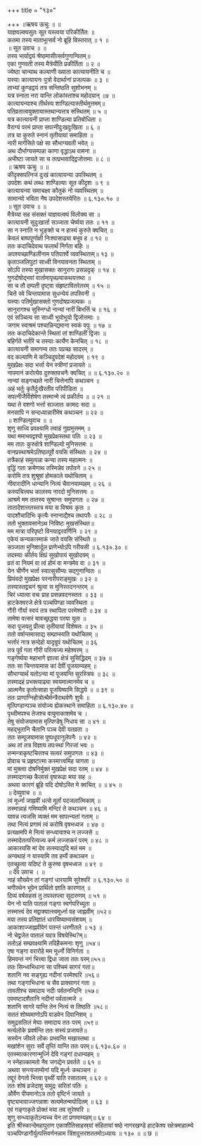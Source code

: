 +++
title = "१३०"

+++
॥ऋषय ऊचुः ॥ ॥  
याज्ञवल्क्यसुतः सूत यस्त्वया परिकीर्तितः ॥  
कतमा तस्य माताभूत्सर्वं नो ब्रूहि विस्तरात् ॥ १ ॥  
॥ सूत उवाच ॥ ॥  
तस्य भार्याद्वयं श्रेष्ठमासीत्सर्वगुणान्वितम्॥  
एका गुणवती तस्य मैत्रेयीति प्रकीर्तिता ॥ २ ॥  
ज्येष्ठा चान्याथ कल्याणी ख्याता कात्यायनीति च ॥  
यस्याः कात्यायनः पुत्रो वेदार्थानां प्रजल्पकः ॥ ३ ॥  
ताभ्यां कुण्डद्वयं तत्र सन्तिष्ठति सुशोभनम् ॥  
यत्र स्नाता नरा यान्ति लोकांस्तांश्च महोदयान् ॥४ ॥  
कात्यायन्याश्च तीर्थस्य शाण्डिल्यास्तीर्थमुत्तमम्॥  
पतिव्रतात्वयुक्तायास्तथान्यत्तत्र संस्थितम् ॥ ५ ॥  
यत्र कात्यायनी प्राप्ता शाण्डिल्या प्रतिबोधिता ॥  
वैराग्यं परमं प्राप्ता सपत्नीदुःखदुःखिता ॥ ६ ॥  
तत्र या कुरुते स्नानं तृतीयायां समाहिता ॥  
नारी मार्गसिते पक्षे सा सौभाग्यवती भवेत् ॥  
अथ दौर्भाग्यसम्पन्ना काणा वृद्धाऽथ वामना ॥  
अभीष्टा जायते सा च तत्प्रभावाद्द्विजोत्तमाः ॥ ८ ॥  
॥ ऋषय ऊचुः ॥ ॥  
कीदृक्सपत्निजं दुःखं कात्यायन्या उपस्थितम् ॥  
उपदेशः कथं लब्धः शाण्डिल्याः सूत कीदृशः ॥ ९ ॥  
कात्यायन्या समाचक्ष्व कौतुकं नो व्यवस्थितम् ॥  
सामान्यो भविता नैष उपदेशस्तयेरितः ॥ ६.१३०.१० ॥  
॥ सूत उवाच ॥ ॥  
मैत्रेय्या सह संसक्तं याज्ञवल्क्यं विलोक्य सा ॥  
कात्यायनी सुदुःखार्ता सञ्जाता चेर्ष्यया ततः ॥ ११ ॥  
सा न स्नाति न भुङ्क्ते च न हास्यं कुरुते क्वचित् ॥  
केवलं बाष्पपूर्णाक्षी निःश्वासाढ्या बभूव ह ॥ १२ ॥  
ततः कदाचिदेवाथ फलार्थं निर्गता बहिः ॥  
अपश्यच्छाण्डिलीनाम पतिपार्श्वे व्यवस्थिताम्॥ १३ ॥  
कृताञ्जलिपुटां साध्वी विनयावनता स्थिताम् ॥  
सोऽपि तस्या मुखासक्तः सानुरागः प्रसन्नदृक् ॥ १४ ॥  
गुणदोषोद्भवां वार्तामापृच्छ्याकथयत्तथा ॥  
सा च तौ दम्पती दृष्ट्वा संहृष्टावितरेतरम् ॥ १५ ॥  
चित्ते स्वे चिन्तयामास सुधन्येयं तपस्विनी ॥  
यस्याः पतिर्मुखासक्तो गुणदोषप्रजल्पकः ॥  
सानुरागश्च सुस्निग्धो नान्यां नारीं बिभर्त्ति च ॥ १६ ॥  
एवं सञ्चित्य सा साध्वी भूयोभूयो द्विजोत्तमाः ॥  
जगाम स्वाश्रमं पश्चान्निन्द्यमाना स्वकं वपुः ॥ १७ ॥  
ततः कदाचिदेकान्ते स्थितां तां शाण्डिलीं द्विजाः ॥  
बहिर्गते भर्तरि च तस्याः कार्येण केनचित् ॥ १८ ॥  
कात्यायनी समागम्य ततः पप्रच्छ सादरम् ॥  
वद कल्याणि मे कञ्चिदुपदेशं महोदयम् ॥ १९ ॥  
मुखप्रेक्षः सदा भर्त्ता येन स्त्रीणां प्रजायते ॥  
नापमानं करोत्येव दुरुक्तवचनैः क्वचित् ॥ ॥ ६.१३०.२० ॥  
नान्यां सङ्गच्छते नारीं चित्तेनापि कथञ्चन ॥  
अहं भर्तुः कृतैर्दुःखैरतीव परिपीडिता ॥  
सपत्नीजैर्विशेषेण तस्मान्मे त्वं प्रकीर्तय ॥ ॥ २१ ॥  
यथा ते वशगो भर्त्ता सञ्जातः कामदः सदा ॥  
मनसापि न सन्दध्यान्नारीमेष कथञ्चन ॥ २२ ॥  
॥ शाण्डिल्युवाच ॥ ॥  
शृणु साध्वि प्रवक्ष्यामि तवाहं गुह्यमुत्तमम् ॥  
यथा ममाभवद्वश्यो मुखप्रेक्षस्तथा पतिः ॥ २३ ॥  
मम तातः कुरुक्षेत्रे शाण्डिल्यो मुनिसत्तमः ॥  
वानप्रस्थाश्रमेऽतिष्ठत्पूर्वे वयसि संस्थितः ॥ २४ ॥  
तत्रैकाहं समुत्पन्ना कन्या तस्य महात्मनः ॥  
वृद्धिं गता क्रमेणाथ तस्मिन्नेव तपोवने ॥ २५ ॥  
करोमि तत्र शुश्रूषां होमकाले यथोचिताम् ॥  
नीवारादीनि धान्यानि नित्यं चैवानयाम्यहम् ॥ २६ ॥  
कस्यचित्त्वथ कालस्य नारदो मुनिसत्तमः ॥  
आश्रमे मम तातस्य सुश्रान्तः समुपागतः ॥ २७ ॥  
तातादेशात्ततस्तत्र मया स विश्रमः कृतः ॥  
पादशौचादिभिः कृत्यैः स्नानाद्यैश्च तथापरैः ॥ २८ ॥  
ततो भुक्तावसानेऽथ निविष्टः मुखसंस्थित॥  
मम मात्रा परिपृष्टो विनयाद्वरवर्णिनि ॥ २९ ॥  
एकेयं कन्यकास्माकं जाते वयसि संस्थिते ॥  
सञ्जाता मुनिशार्दूल प्राणेभ्योऽपि गरीयसी ॥ ६.१३०.३० ॥  
तदस्याः कीर्तय क्षिप्रं सुखोपायं सुखोदयम् ॥  
व्रतं वा नियमं वा त्वं होमं वा मन्त्रमेव वा ॥ ३१ ॥  
येन चीर्णेन भर्त्ता स्यात्सुसौम्यः सद्गुणान्वितः ॥  
प्रियंवदो मुखप्रेक्षः परनारीपराङ्मुखः ॥ ३२ ॥  
तस्यास्तद्वचनं श्रुत्वा स मुनिस्तदनन्तरम् ॥  
चिरं ध्यात्वा वचः प्राह प्रसन्नवदनस्ततः ॥ ३३ ॥  
हाटकेश्वरजे क्षेत्रे पञ्चपिण्डा व्यवस्थिता ॥  
गौरी गौर्या स्वयं तत्र स्थापिता परमेश्वरी ॥ ३४ ॥  
तामेषा वत्सरं यावच्छ्रद्धया परया युता ॥  
सदा पूजयतु प्रीत्या तृतीयायां विशेषतः ॥ ३५ ॥  
ततो वर्षान्तमासाद्य सम्प्राप्स्यति यथोचितम् ॥  
भर्त्तारं नात्र सन्देहो यादृग्रूपं यथोचितम् ॥ ३६  
तत्र पूर्वं गता गौरी परित्यज्य महेश्वरम् ॥  
गङ्गेर्ष्यया महाभागे ज्ञात्वा क्षेत्रं सुसिद्धिदम् ॥ ३७ ॥  
ततः सा चिन्तयामास कां देवीं पूजयाम्यहम् ॥  
सौभाग्यार्थं यतोऽन्या मां पूजयन्ति सुरस्त्रियः ॥ ३८ ॥  
तस्मादहं प्रभक्त्याढ्या स्वयमात्मानमेव च ॥  
आत्मनैव कृतोत्साहा पूजयिष्यामि सिद्धये ॥ ॥ ३९ ॥  
ततः प्राणाग्निहोत्रोत्थैर्मन्त्रैराथर्वणैः शुभैः ॥  
मृत्पिण्डान्पञ्च संयोज्य ह्येकस्थाने समाहिता ॥ ६.१३०.४० ॥  
पृथ्वीमपश्च तेजश्च वायुमाकाशमेव च ।  
तेषु संयोजयामास मृत्पिण्डेषु निधाय सा ॥ ४१ ॥  
महद्भूतानि चैतानि पञ्च देवी यतव्रता ॥  
ततः सम्पूजयामास पुष्पधूपानुलेपनैः ॥ ४२ ॥  
अथ तां तत्र विज्ञाय तपःस्थां गिरजां भवः ॥  
तन्मन्त्राकृष्टचित्तश्च सत्वरं समुपागतः ॥ ४३ ॥  
प्रोवाच च प्रहृष्टात्मा कस्मात्त्वमिह चागता ॥  
मां मुक्त्वा दोषनिर्मुक्तं मुखप्रेक्षं सदा रतम् ॥ ४४ ॥  
तस्मादागच्छ कैलासं वृषारूढा मया सह ॥  
अथवा कारणं ब्रूहि यदि दोषोऽस्ति मे क्वचित् ॥ ॥ ४५ ॥  
॥ देव्युवाच ॥ ॥  
त्वं मूर्ध्ना जाह्नवीं धत्से मूर्तां पदजलात्मिकाम् ॥  
तस्मान्नाहं गमिष्यामि मन्दिरं ते कथञ्चन ॥ ४६ ॥  
यावन्न त्यजसि व्यक्तं मम सापत्न्यतां गताम् ॥  
तथा नित्यं प्रणामं त्वं करोषि वृषभध्वज ॥ ४७ ॥  
प्रत्यक्षमपि मे नित्यं सन्ध्यायाश्च न लज्जसे ॥  
तस्मादेतत्परित्यज्य कर्म लज्जाकरं परम् ॥ ४८ ॥  
आकारयसि मां देव तत्स्याद्यदि मतं मम ॥  
अन्यथाहं न यास्यामि तव हर्म्ये कथञ्चन ॥  
एतच्छ्रुत्वा यदिष्टं ते कुरुष्व वृषभध्वज ॥ ४९ ॥  
॥ देव उवाच । ॥  
नाहं सौख्येन तां गङ्गां धारयामि सुरेश्वरि ॥ ६.१३०.५० ॥  
भगीरथेन भूपेन प्रार्थितो ज्ञाति कारणात् ॥  
दिव्यं वर्षसहस्रं तु तपस्तप्त्वा सुदारुणम् ॥ ५१ ॥  
येन नो याति पातालं गङ्गा स्वर्गपरिच्युता ॥  
तस्मात्त्वं देव मद्वाक्यात्स्वमूर्ध्ना वह जाह्नवीम् ॥५२॥  
मया तस्य प्रतिज्ञातं धारयिष्याम्यसंशयम् ॥  
आकाशाज्जाह्नवीवेगं पतन्तं धरणीतले ॥ ५३ ॥  
नो चेद्व्रजेत पातालं यदत्र विषयेस्थि?म्॥  
ततोऽहं सम्प्रवक्ष्यामि तदिहैकमनाः शृणु ॥५४॥  
एषा गङ्गा वरारोहे मम मूर्ध्नो विनिर्गता ॥  
हिमवन्तं नगं भित्त्वा द्विधा जाता ततः परम्॥५५॥  
ततः सिन्ध्वभिधाना सा पश्चिमं सागरं गता॥  
शतानि नव सङ्गृह्य नदीनां परमेश्वरि ॥५६॥  
तथा गङ्गाभिधाना च सैव प्राक्सागरं गता ॥  
तावतीश्च समादाय नदीः पर्वतनन्दिनि ॥५७॥  
एवमष्टादशैतानि नदीनां पर्वतात्मजे ॥  
शतानि सागरे यान्ति तेन नित्यं स तिष्ठति ॥५८॥  
सततं शोष्यमाणोऽपि वाडवेन दिवानिशम् ॥  
समुद्रसलिलं मेघाः समादाय ततः परम् ॥५९॥  
मर्त्यलोके प्रवर्षन्ति ततः सस्यं प्रजायते॥  
सस्येन जीवते लोकः प्रभवन्ति मखास्तथा ॥  
मखांशेन सुराः सर्वे तृप्तिं यान्ति ततः परम्॥ ६.१३०.६० ॥  
एतस्मात्कारणान्मूर्ध्नि देवि गङ्गां दधाम्यहम् ॥  
न स्नेहात्कामतो नैव जगद्येन प्रवर्तते ॥ ६१ ॥  
अथवा सन्त्यजाम्येनां यदि मूर्ध्नः कथञ्चन ॥  
तद्दूरं वेगतो भित्त्वा पृथ्वीं याति रसातलम् ॥ ६२ ॥  
ततः शोषं व्रजेदाशु समुद्रः सरितां पतिः ॥  
और्वेण पीयमानोऽत्र ततो वृष्टिर्न जायते ॥  
वृष्ट्यभावाज्जगन्नाशः सत्यमेतन्मयोदितम् ॥ ६३ ॥  
एवं गङ्गाकृते प्रोक्तं मया तव सुरेश्वरि ॥  
शृणु सन्ध्याकृतेऽन्यच्च येन तां प्रणमाम्यहम्॥ ६४ ॥  
इति श्रीस्कान्देमहापुराण एकाशीतिसाहस्र्यां संहितायां षष्ठे नागरखण्डे हाटकेश्व रक्षेत्रमाहात्म्ये पञ्चपिण्डागौर्युत्पत्तिवर्णनन्नाम त्रिंशदुत्तरशततमोऽध्यायः ॥ १३० ॥ ॥ छ ॥